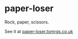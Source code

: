 
# paper-loser
Rock, paper, scissors.

See it at [paper-loser.tomrgs.co.uk](https://paper-loser.tomrgs.co.uk)

